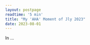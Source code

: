 ```yaml
---
layout: postpage
readtime: '5 min'
title: "My 'AHA' Moment of Jly 2023"
date: 2023-08-01
---
```


<span class="dropcap">I</span>n ...
